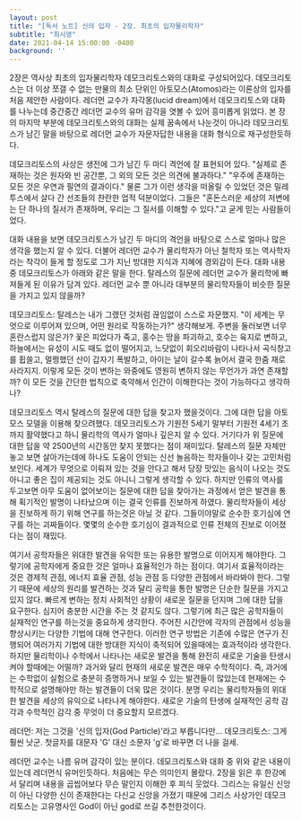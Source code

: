 ```yaml
---
layout: post
title: "[독서 노트] 신의 입자 - 2장. 최초의 입자물리학자"
subtitle: "최시영"
date: 2021-04-14 15:00:00 -0400
background: ''
---
```

2장은 역사상 최초의 입자물리학자 데모크리토스와의 대화로 구성되어있다. 데모크리토스는 더 이상 쪼갤 수 없는 만물의 최소 단위인 아토모스(Atomos)라는 이론상의 입자를 처음 제안한 사람이다. 레더먼 교수가 자각몽(lucid dream)에서 데모크리토스와 대화를 나누는데 중간중간 레더먼 교수의 유머 감각을 엿볼 수 있어 흥미롭게 읽었다. 본 장의 마지막 부분에 데모크리토스와의 대화는 실제 꿈속에서 나눈것이 아니라 데모크리토스가 남긴 말을 바탕으로 레더먼 교수가 자문자답한 내용을 대화 형식으로 재구성한듯하다.

데모크리토스의 사상은 생전에 그가 남긴 두 마디 격언에 잘 표현되어 있다. "실제로 존재하는 것은 원자와 빈 공간뿐, 그 외의 모든 것은 의견에 불과하다." "우주에 존재하는 모든 것은 우연과 필연의 결과이다." 물론 그가 이런 생각을 떠올릴 수 있었던 것은 밀레투스에서 살다 간 선조들의 찬란한 업적 덕분이었다. 그들은 "혼돈스러운 세상의 저변에는 단 하나의 질서가 존재하며, 우리는 그 질서를 이해할 수 있다."고 굳게 믿는 사람들이었다.

대화 내용을 보면 데모크리토스가 남긴 두 마디의 격언을 바탕으로 스스로 얼마나 많은 생각을 했는지 알 수 있다. 더불어 레더먼 교수가 물리학자가 아닌 철학자 또는 역사학자라는 착각이 들게 할 정도로 그가 지닌 방대한 지식과 지혜에 경외감이 든다. 대화 내용중 데모크리토스가 아래와 같은 말을 한다. 탈레스의 질문에 레더먼 교수가 물리학에 빠져들게 된 이유가 담겨 있다. 레더먼 교수 뿐 아니라 대부분의 물리학자들이 비슷한 질문을 가지고 있지 않을까? 

데모크리토스: 탈레스는 내가 그랬던 것처럼 끊임없이 스스로 자문했지. "이 세계는 무엇으로 이루어져 있으며, 어떤 원리로 작동하는가?" 생각해보게. 주변을 둘러보면 너무 혼란스럽지 않은가? 꽃은 피었다가 죽고, 홍수는 땅을 파괴하고, 호수는 육지로 변하고, 하늘에서는 유성이 시도 때도 없이 떨어지고, 느닷없이 회오리바람이 나타나서 곡식창고를 휩쓸고, 멀쩡했던 산이 갑자기 폭발하고, 아이는 날이 갈수록 늙어서 결국 한줌 재로 사라지지. 이렇게 모든 것이 변하는 와중에도 영원히 변하지 않는 무언가가 과연 존재할까? 이 모든 것을 간단한 법칙으로 축약해서 인간이 이해한다는 것이 가능하다고 생각하나?

데모크리토스 역시 탈레스의 질문에 대한 답을 찾고자 했을것이다. 그에 대한 답을 아토모스 모델을 이용해 찾으려했다. 데모크리토스가 기원전 5세기 말부터 기원전 4세기 초까지 활약했다고 하니 물리학의 역사가 얼마나 깊은지 알 수 있다. 거기다가 위 질문에 대한 답을 약 2500년의 시간동안 찾지 못했다는 점이 재미있다. 탈레스의 질문 자체만 놓고 보면 살아가는데에 하나도 도움이 안되는 신선 놀음하는 학자들이나 갖는 고민처럼 보인다. 세계가 무엇으로 이뤄져 있는 것을 안다고 해서 당장 맛있는 음식이 나오는 것도 아니고 좋은 집이 제공되는 것도 아니니 그렇게 생각할 수 있다. 하지만 인류의 역사를 두고보면 아무 도움이 없어보이는 질문에 대한 답을 찾아가는 과정에서 얻은 발견을 통해 획기적인 발명이 나타났으며 이는 결국 인류를 진보하게 하였다. 물리학자들이 세상을 진보하게 하기 위해 연구를 하는것은 아닐 것 같다. 그들이야말로 순수한 호기심에 연구를 하는 괴짜들이다. 몇몇의 순수한 호기심이 결과적으로 인류 전체의 진보로 이어졌다는 점이 재밌다.

여기서 공학자들은 위대한 발견을 유익한 또는 유용한 발명으로 이어지게 해야한다. 그렇기에 공학자에게 중요한 것은 얼마나 효율적인가 하는 점이다. 여기서 효율적이라는 것은 경제적 관점, 에너지 효율 관점, 성능 관점 등 다양한 관점에서 바라봐야 한다. 그렇기 때문에 세상의 원리를 발견하는 것과 달리 공학을 통한 발명은 단순한 질문을 가지고 있지 않다. 빠르게 변하는 정치 사회적인 상황이 새로운 질문을 던지며 그에 대한 답을 요구한다. 심지어 충분한 시간을 주는 것 같지도 않다. 그렇기에 최근 많은 공학자들이 실재적인 연구를 하는것을 중요하게 생각한다. 주어진 시간안에 각자의 관점에서 성능을 향상시키는 다양한 기법에 대해 연구한다. 이러한 연구 방법은 기존에 수많은 연구가 진행되어 여러가지 기법에 대한 방대한 지식이 축적되어 있을때에는 효과적이라 생각한다. 하지만 물리학이나 수학에서 나타나는 새로운 발견을 통해 완전히 새로운 기술을 탄생시켜야 할때에는 어떨까? 과거와 달리 현재의 새로운 발견은 매우 수학적이다. 즉, 과거에는 수학없이 실험으로 충분히 증명하거나 보일 수 있는 발견들이 많았는데 현재에는 수학적으로 설명해야만 하는 발견들이 더욱 많은 것이다. 분명 우리는 물리학자들의 위대한 발견을 세상의 유익으로 나타나게 해야한다. 새로운 기술의 탄생에 실재적인 공학 감각과 수학적인 감각 중 무엇이 더 중요할지 모르겠다.

레더먼: 저는 그것을 '신의 입자(God Particle)'라고 부릅니다만...
데모크리토스: 그게 훨씬 낫군. 첫글자를 대문자 'G' 대신 소문자 'g'로 바꾸면 더 나을 걸세.

레더먼 교수는 나름 유머 감각이 있는 분이다. 데모크리토스와 대화 중 위와 같은 내용이 있는데 레더먼식 유머인듯하다. 처음에는 무슨 의미인지 몰랐다. 2장을 읽은 후 한강에서 달리며 내용을 곱씹어보다 무슨 말인지 이해한 후 피식 웃었다. 그리스는 유일신 신앙이 아닌 다양한 신이 존재한다는 다신교 신앙을 가졌기 때문에 그리스 사상가인 데모크리토스는 고유명사인 God이 아닌 god로 쓰길 추천한것이다.